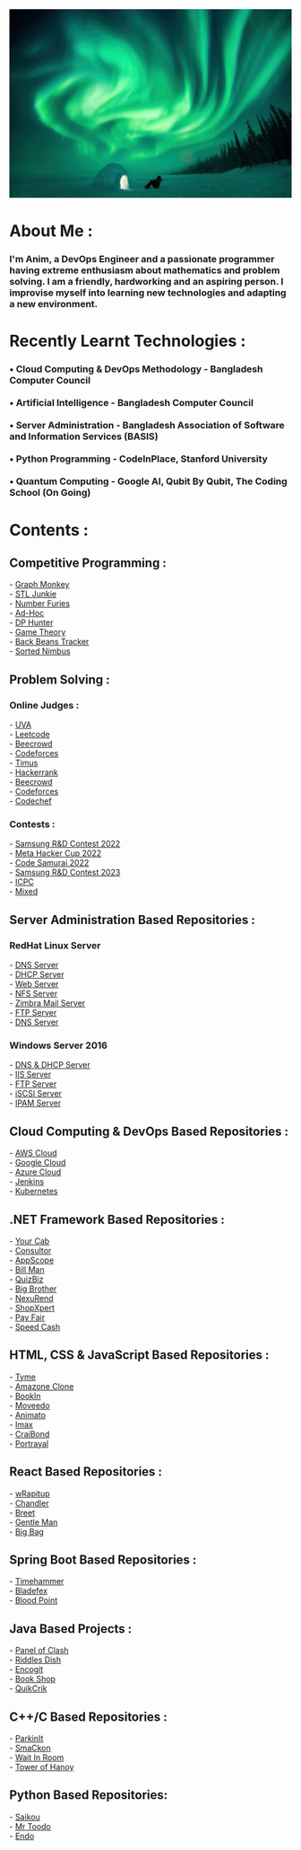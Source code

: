 
<img src="https://github.com/animshamura/animshamura/blob/main/Banner.jpg">
<br/> 
<h1> About Me :</h1>
<h3>I'm Anim, a DevOps Engineer and a passionate programmer having extreme enthusiasm about
mathematics and problem solving. I am a friendly, hardworking and an aspiring person.
I improvise myself into learning new technologies and adapting a new environment.</h3>
<h1>Recently Learnt Technologies :</h1>
<h3> • Cloud Computing & DevOps Methodology - Bangladesh Computer Council <br/> <br/>
     • Artificial Intelligence - Bangladesh Computer Council <br/> <br/>
     • Server Administration - Bangladesh Association of Software and Information Services (BASIS) <br/> <br/>
     • Python Programming - CodeInPlace, Stanford University  <br/> <br/>
     • Quantum Computing - Google AI, Qubit By Qubit, The Coding School (On Going) 
</h3 <br/>
<h1 align="left">Contents :</h1>
<h2> Competitive Programming :</h2> 
- <a href="https://github.com/radiant-fleak/Graph-Monkey">Graph Monkey</a> <br/>
- <a href="https://github.com/radiant-fleak/STL-Junkie">STL Junkie</a><br/>
- <a href="https://github.com/radiant-fleak/Number-Furies-">Number Furies</a><br/>
- <a href="https://github.com/radiant-fleak/Ad-Hoc-">Ad-Hoc</a><br/>
- <a href="https://github.com/radiant-fleak/DP-Hunter-">DP Hunter</a><br/>
- <a href="https://github.com/radiant-fleak/Game-Theory">Game Theory</a><br/>
- <a href="https://github.com/radiant-fleak/Back-Beans-Tracker-">Back Beans Tracker</a><br/>
- <a href="https://github.com/radiant-fleak/Sorted-Nimbus">Sorted Nimbus</a><br/>                                                                      

<h2 align="left">Problem Solving :</h2>
<h3 align="left">Online Judges :</h3>
- <a href="https://github.com/animshamura/UVA-Solve">UVA</a><br>
- <a href="https://github.com/animshamura/Leetcode-Solve-">Leetcode</a><br>
- <a href="https://github.com/animshamura/Beecrowd-Solve-">Beecrowd</a><br>
- <a href="https://github.com/animshamura/Codeforces-Solve-">Codeforces</a><br>
- <a href="https://github.com/animshamura/Timus-Solve-">Timus</a><br>
- <a href="https://github.com/animshamura/HackerRank-Solve">Hackerrank</a><br>
- <a href="https://github.com/animshamura/Beecrowd-Solve-">Beecrowd</a><br>
- <a href="https://github.com/animshamura/Codeforces-Solve-">Codeforces</a><br>
- <a href="https://github.com/animshamura/Codechef-Solve-">Codechef</a><br>
<h3 align="left">Contests :</h3>
- <a href="https://github.com/animshamura/Samsung-RnD-Contest-2022">Samsung R&D Contest 2022</a><br>
- <a href="https://github.com/animshamura/Meta-Hacker-Cup-2022-Solve-">Meta Hacker Cup 2022</a><br>
- <a href="https://github.com/animshamura/Code-Samurai-2022">Code Samurai 2022</a><br>
- <a href="https://github.com/radiant-fleak/SRBD-Contest-2023">Samsung R&D Contest 2023</a> <br/>
- <a href="https://github.com/animshamura/ICPC-Solve-">ICPC</a><br>
- <a href="https://github.com/animshamura/Contest-Problems-Solve-">Mixed</a><br>

<h2> Server Administration Based Repositories :</h2>
<h3>RedHat Linux Server </h3>
- <a href="https://github.com/radiant-fleak/DNS-Server-RedHat-Linux-">DNS Server</a><br/>
- <a href="https://github.com/radiant-fleak/DHCP-Server-RedHat-Linux">DHCP Server</a><br/>
- <a href="https://github.com/radiant-fleak/Web-Server-RedHat-Linux">Web Server</a><br/>
- <a href="https://github.com/radiant-fleak/NFS-Server-RedHat-Linux">NFS Server</a><br/>
- <a href="https://github.com/radiant-fleak/Zimbra-Mail-Server-RedHat-Linux">Zimbra Mail Server</a><br/>
- <a href="https://github.com/radiant-fleak/FTP-Server-RedHat-Linux-">FTP Server</a><br/>
- <a href="https://github.com/radiant-fleak/Samba-Server-RedHat-Linux">DNS Server</a><br/>

<h3>Windows Server 2016 </h3>
- <a href="https://github.com/radiant-fleak/Windows-Server">DNS & DHCP Server</a><br/>
- <a href="https://github.com/radiant-fleak/IIS-Server-Windows-Server-2016">IIS Server</a><br/>
- <a href="https://github.com/radiant-fleak/FTP-Server-Windows-Server-2016">FTP Server</a><br/>
- <a href="https://github.com/radiant-fleak/iSCSI-Server-Windows-Server-2016">iSCSI Server</a><br/>
- <a href="https://github.com/radiant-fleak/IPAM-Server-Windows-Server-2016">IPAM Server</a><br/>
                                                            
<h2>Cloud Computing & DevOps Based Repositories : </h2> 
- <a href="https://github.com/radiant-fleak/AWS-Cloud-Services"> AWS Cloud</a> <br/>
- <a href="https://github.com/radiant-fleak/Google-Cloud-Services">Google Cloud</a> <br/> 
- <a href="https://github.com/radiant-fleak/MS-Azure-Cloud-Services">Azure Cloud</a><br/> 
- <a href="https://github.com/radiant-fleak/Jenkins">Jenkins</a><br/> 
- <a href="https://github.com/radiant-fleak/Kubernetes">Kubernetes</a> <br/> 


<h2 align="left">.NET Framework Based Repositories :</h2>
- <a href="https://github.com/animshamura/Your-Cab">Your Cab</a><br>
- <a href="https://github.com/animshamura/Consultor-">Consultor</a><br>
- <a href="https://github.com/animshamura/AppScope">AppScope</a><br>
- <a href="https://github.com/animshamura/Bill-Man">Bill Man</a><br>
- <a href="https://github.com/animshamura/QuizBiz">QuizBiz</a><br>
- <a href="https://github.com/animshamura/Big-Brother">Big Brother</a><br>
- <a href="https://github.com/radiant-fleak/NexusRend">NexuRend</a><br>
- <a href="https://github.com/radiant-fleak/ShopXpert">ShopXpert</a><br>
- <a href="https://github.com/radiant-fleak/PayFair">Pay Fair</a><br>
- <a href="https://github.com/radiant-fleak/SpeedCash">Speed Cash</a><br>

<h2 align="left">HTML, CSS & JavaScript Based Repositories :</h2>
- <a href="https://github.com/animshamura/Tyme-">Tyme</a><br>
- <a href="https://github.com/animshamura/Amazone-Clone-">Amazone Clone</a><br>
- <a href="https://github.com/animshamura/BookIn">BookIn</a><br>
- <a href="https://github.com/animshamura/Moveedo">Moveedo</a><br>
- <a href="https://github.com/animshamura/Animato">Animato</a><br>
- <a href="https://github.com/animshamura/Imax">Imax</a><br>
- <a href="https://github.com/animshamura/CraiBond">CraiBond</a><br>
- <a href="https://github.com/animshamura/Portrayal">Portrayal</a><br>


<h2 align="left">React Based Repositories :</h2>
- <a href="https://github.com/animshamura/wRapitup-">wRapitup</a><br>
- <a href="https://github.com/animshamura/Chandler-">Chandler</a><br>
- <a href="https://github.com/animshamura/Breet">Breet</a><br>
- <a href="https://github.com/animshamura/Gentle-Man">Gentle Man</a><br>
- <a href="https://github.com/animshamura/Big-Bag">Big Bag</a><br>

<h2 align="left">Spring Boot Based Repositories :</h2>
- <a href="https://github.com/animshamura/Timehammer">Timehammer</a><br>
- <a href="https://github.com/animshamura/Bladefex-">Bladefex</a><br>
- <a href="https://github.com/animshamura/Blood-Point">Blood Point</a><br>

<h2 align="left">Java Based Projects :</h2>
- <a href="https://github.com/animshamura/Panel-Of-Clash-">Panel of Clash</a><br>
- <a href="https://github.com/animshamura/Riddles-Dish">Riddles Dish</a><br>
- <a href="https://github.com/animshamura/Encogit">Encogit</a><br>
- <a href="https://github.com/animshamura/Book-Shop">Book Shop</a><br>
- <a href="https://github.com/animshamura/QuikCrik">QuikCrik</a><br/>


<h2 align="left">C++/C Based Repositories :</h2>
- <a href="https://github.com/animshamura/ParkinIt">ParkinIt</a><br>
- <a href="https://github.com/animshamura/SmaCkon">SmaCkon</a><br>
- <a href="https://github.com/animshamura/Wait-In-Room">Wait In Room</a><br>
- <a href="https://github.com/animshamura/Tower-Of-Hanoy">Tower of Hanoy</a><br>

<h2 align="left">Python Based Repositories:</h2>
- <a href="https://github.com/animshamura/Saikou">Saikou</a><br>
- <a href="https://github.com/animshamura/Mr-Toodo">Mr Toodo</a><br>
- <a href="https://github.com/animshamura/Endo">Endo</a><br>






